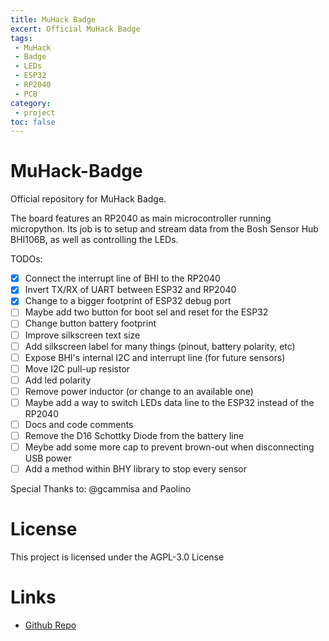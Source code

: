 ```yaml
---
title: MuHack Badge
excert: Official MuHack Badge
tags:
 - MuHack
 - Badge
 - LEDs
 - ESP32
 - RP2040
 - PCB
category:
 - project
toc: false
---
```


# MuHack-Badge
Official repository for MuHack Badge.

The board features an RP2040 as main microcontroller running micropython.
Its job is to setup and stream data from the Bosh Sensor Hub BHI106B, as well as controlling the LEDs.

TODOs:
 - [x] Connect the interrupt line of BHI to the RP2040
 - [x] Invert TX/RX of UART between ESP32 and RP2040
 - [x] Change to a bigger footprint of ESP32 debug port
 - [ ] Maybe add two button for boot sel and reset for the ESP32
 - [ ] Change button battery footprint
 - [ ] Improve silkscreen text size
 - [ ] Add silkscreen label for many things (pinout, battery polarity, etc)
 - [ ] Expose BHI's internal I2C and interrupt line (for future sensors)
 - [ ] Move I2C pull-up resistor
 - [ ] Add led polarity
 - [ ] Remove power inductor (or change to an available one)
 - [ ] Maybe add a way to switch LEDs data line to the ESP32 instead of the RP2040
 - [ ] Docs and code comments
 - [ ] Remove the D16 Schottky Diode from the battery line
 - [ ] Meybe add some more cap to prevent brown-out when disconnecting USB power
 - [ ] Add a method within BHY library to stop every sensor 
  
 Special Thanks to:
 @gcammisa and Paolino

# License
This project is licensed under the AGPL-3.0 License

# Links
- [Github Repo](https://github.com/MrMoDDoM/MuHack-Badge)
